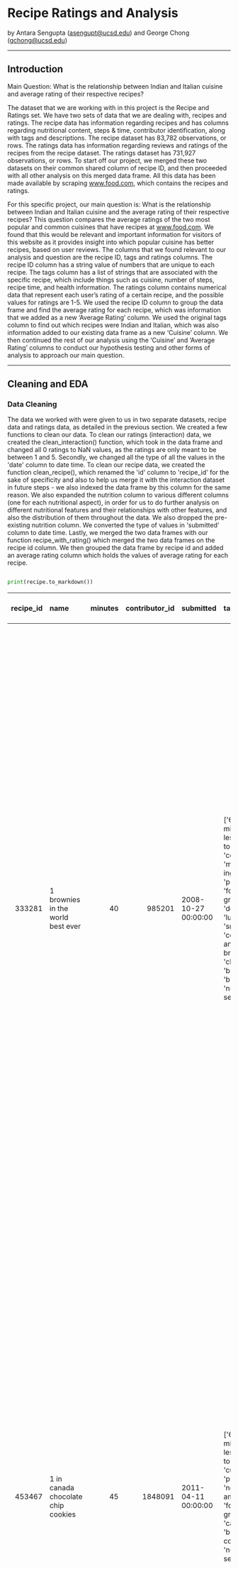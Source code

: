 


# Recipe Ratings and Analysis

by Antara Sengupta (asengupt@ucsd.edu) and George Chong (gchong@ucsd.edu)

---

## Introduction

Main Question: What is the relationship between Indian and Italian cuisine and average rating of their respective recipes?

The dataset that we are working with in this project is the Recipe and Ratings set. We have two sets of data that we are dealing with, recipes and ratings. The recipe data has information regarding recipes and has columns regarding nutritional content, steps & time, contributor identification, along with tags and descriptions. The recipe dataset has 83,782 observations, or rows. The ratings data has information regarding reviews and ratings of the recipes from the recipe dataset. The ratings dataset has 731,927 observations, or rows. To start off our project, we merged these two datasets on their common shared column of recipe ID, and then proceeded with all other analysis on this merged data frame. All this data has been made available by scraping www.food.com, which contains the recipes and ratings. 

For this specific project, our main question is: What is the relationship between Indian and Italian cuisine and the average rating of their respective recipes? This question compares the average ratings of the two most popular and common cuisines that have recipes at www.food.com. We found that this would be relevant and important information for visitors of this website as it provides insight into which popular cuisine has better recipes, based on user reviews. The columns that we found relevant to our analysis and question are the recipe ID, tags and ratings columns. The recipe ID column has a string value of numbers that are unique to each recipe. The tags column has a list of strings that are associated with the specific recipe, which include things such as cuisine, number of steps, recipe time, and health information. The ratings column contains numerical data that represent each user’s rating of a certain recipe, and the possible values for ratings are 1-5. We used the recipe ID column to group the data frame and find the average rating for each recipe, which was information that we added as a new ‘Average Rating’ column. We used the original tags column to find out which recipes were Indian and Italian, which was also information added to our existing data frame as a new ‘Cuisine’ column. We then continued the rest of our analysis using the ‘Cuisine’ and ‘Average Rating’ columns to conduct our hypothesis testing and other forms of analysis to approach our main question. 

---

## Cleaning and EDA

### Data Cleaning 

The data we worked with were given to us in two separate datasets, recipe data and ratings data, as detailed in the previous section. We created a few functions to clean our data. To clean our ratings (interaction) data, we created the clean_interaction() function, which took in the data frame and changed all 0 ratings to NaN values, as the ratings are only meant to be between 1 and 5. Secondly, we changed all the type of all the values in the 'date' column to date time. To clean our recipe data, we created the function clean_recipe(), which renamed the 'id' column to 'recipe_id' for the sake of specificity and also to help us merge it with the interaction dataset in future steps - we also indexed the data frame by this column for the same reason. We also expanded the nutrition column to various different columns (one for each nutritional aspect), in order for us to do further analysis on different nutritional features and their relationships with other features, and also the distribution of them throughout the data. We also dropped the pre-existing nutrition column. We converted the type of values in 'submitted' column to date time. Lastly, we merged the two data frames with our function recipe_with_rating() which merged the two data frames on the recipe id column. We then grouped the data frame by recipe id and added an average rating column which holds the values of average rating for each recipe. 

```py

print(recipe.to_markdown())

```

|   recipe_id | name                                 |   minutes |   contributor_id | submitted           | tags                                                                                                                                                                                                                                                                                               |   n_steps | steps                                                                                                                                                                                                                                                                                                                                                                                                                                                                                                                                                                                                                                                                                                                                                                                                                                                                                                                                                                                                                                                                                                                                                                                                                                                                                                                                                                               | description                                                                                                                                                                                                                                                                                                                                                                       | ingredients                                                                                                                                                                                                                             |   n_ingredients |   calories (#) |   total fat (PDV) |   sugar (PDV) |   sodium (PDV) |   protein (PDV) |   saturated fat (PDV) |   carbohydrates (PDV) |   avg rating |
|------------:|:-------------------------------------|----------:|-----------------:|:--------------------|:---------------------------------------------------------------------------------------------------------------------------------------------------------------------------------------------------------------------------------------------------------------------------------------------------|----------:|:------------------------------------------------------------------------------------------------------------------------------------------------------------------------------------------------------------------------------------------------------------------------------------------------------------------------------------------------------------------------------------------------------------------------------------------------------------------------------------------------------------------------------------------------------------------------------------------------------------------------------------------------------------------------------------------------------------------------------------------------------------------------------------------------------------------------------------------------------------------------------------------------------------------------------------------------------------------------------------------------------------------------------------------------------------------------------------------------------------------------------------------------------------------------------------------------------------------------------------------------------------------------------------------------------------------------------------------------------------------------------------|:----------------------------------------------------------------------------------------------------------------------------------------------------------------------------------------------------------------------------------------------------------------------------------------------------------------------------------------------------------------------------------|:----------------------------------------------------------------------------------------------------------------------------------------------------------------------------------------------------------------------------------------|----------------:|---------------:|------------------:|--------------:|---------------:|----------------:|----------------------:|----------------------:|-------------:|
|      333281 | 1 brownies in the world    best ever |        40 |           985201 | 2008-10-27 00:00:00 | ['60-minutes-or-less', 'time-to-make', 'course', 'main-ingredient', 'preparation', 'for-large-groups', 'desserts', 'lunch', 'snacks', 'cookies-and-brownies', 'chocolate', 'bar-cookies', 'brownies', 'number-of-servings']                                                                        |        10 | ['heat the oven to 350f and arrange the rack in the middle', 'line an 8-by-8-inch glass baking dish with aluminum foil', 'combine chocolate and butter in a medium saucepan and cook over medium-low heat , stirring frequently , until evenly melted', 'remove from heat and let cool to room temperature', 'combine eggs , sugar , cocoa powder , vanilla extract , espresso , and salt in a large bowl and briefly stir until just evenly incorporated', 'add cooled chocolate and mix until uniform in color', 'add flour and stir until just incorporated', 'transfer batter to the prepared baking dish', 'bake until a tester inserted in the center of the brownies comes out clean , about 25 to 30 minutes', 'remove from the oven and cool completely before cutting']                                                                                                                                                                                                                                                                                                                                                                                                                                                                                                                                                                                                   | these are the most; chocolatey, moist, rich, dense, fudgy, delicious brownies that you'll ever make.....sereiously! there's no doubt that these will be your fav brownies ever for you can add things to them or make them plain.....either way they're pure heaven!                                                                                                              | ['bittersweet chocolate', 'unsalted butter', 'eggs', 'granulated sugar', 'unsweetened cocoa powder', 'vanilla extract', 'brewed espresso', 'kosher salt', 'all-purpose flour']                                                          |               9 |          138.4 |                10 |            50 |              3 |               3 |                    19 |                     6 |            4 |
|      453467 | 1 in canada chocolate chip cookies   |        45 |          1848091 | 2011-04-11 00:00:00 | ['60-minutes-or-less', 'time-to-make', 'cuisine', 'preparation', 'north-american', 'for-large-groups', 'canadian', 'british-columbian', 'number-of-servings']                                                                                                                                      |        12 | ['pre-heat oven the 350 degrees f', 'in a mixing bowl , sift together the flours and baking powder', 'set aside', 'in another mixing bowl , blend together the sugars , margarine , and salt until light and fluffy', 'add the eggs , water , and vanilla to the margarine / sugar mixture and mix together until well combined', 'add in the flour mixture to the wet ingredients and blend until combined', 'scrape down the sides of the bowl and add the chocolate chips', 'mix until combined', 'scrape down the sides to the bowl again', 'using an ice cream scoop , scoop evenly rounded balls of dough and place of cookie sheet about 1 - 2 inches apart to allow for spreading during baking', 'bake for 10 - 15 minutes or until golden brown on the outside and soft & chewy in the center', 'serve hot and enjoy !']                                                                                                                                                                                                                                                                                                                                                                                                                                                                                                                                                  | this is the recipe that we use at my school cafeteria for chocolate chip cookies. they must be the best chocolate chip cookies i have ever had! if you don't have margarine or don't like it, then just use butter (softened) instead.                                                                                                                                            | ['white sugar', 'brown sugar', 'salt', 'margarine', 'eggs', 'vanilla', 'water', 'all-purpose flour', 'whole wheat flour', 'baking soda', 'chocolate chips']                                                                             |              11 |          595.1 |                46 |           211 |             22 |              13 |                    51 |                    26 |            5 |
|      306168 | 412 broccoli casserole               |        40 |            50969 | 2008-05-30 00:00:00 | ['60-minutes-or-less', 'time-to-make', 'course', 'main-ingredient', 'preparation', 'side-dishes', 'vegetables', 'easy', 'beginner-cook', 'broccoli']                                                                                                                                               |         6 | ['preheat oven to 350 degrees', 'spray a 2 quart baking dish with cooking spray , set aside', 'in a large bowl mix together broccoli , soup , one cup of cheese , garlic powder , pepper , salt , milk , 1 cup of french onions , and soy sauce', 'pour into baking dish , sprinkle remaining cheese over top', 'bake for 25 minutes or until cheese is lightly browned', 'sprinkle with rest of french fried onions and bake until onions are browned and cheese is bubbly , about 10 more minutes']                                                                                                                                                                                                                                                                                                                                                                                                                                                                                                                                                                                                                                                                                                                                                                                                                                                                               | since there are already 411 recipes for broccoli casserole posted to "zaar" ,i decided to call this one  #412 broccoli casserole.i don't think there are any like this one in the database. i based this one on the famous "green bean casserole" from campbell's soup. but i think mine is better since i don't like cream of mushroom soup.submitted to "zaar" on may 28th,2008 | ['frozen broccoli cuts', 'cream of chicken soup', 'sharp cheddar cheese', 'garlic powder', 'ground black pepper', 'salt', 'milk', 'soy sauce', 'french-fried onions']                                                                   |               9 |          194.8 |                20 |             6 |             32 |              22 |                    36 |                     3 |            5 |
|      286009 | millionaire pound cake               |       120 |           461724 | 2008-02-12 00:00:00 | ['time-to-make', 'course', 'cuisine', 'preparation', 'occasion', 'north-american', 'desserts', 'american', 'southern-united-states', 'dinner-party', 'holiday-event', 'cakes', 'dietary', 'christmas', 'thanksgiving', 'low-sodium', 'low-in-something', 'taste-mood', 'sweet', '4-hours-or-less'] |         7 | ['freheat the oven to 300 degrees', 'grease a 10-inch tube pan with butter , dust the bottom and sides with flour , and set aside', 'in a large mixing bowl , cream the butter and sugar with an electric mixer and add the eggs one at a time , beating after each addition', 'alternately add the flour and milk , stirring till the batter is smooth', 'add the two extracts and stir till well blended', 'scrape the batter into the prepared pan and bake till a cake tester or knife blade inserted in the center comes out clean , about 1 1 / 2 hours', 'cool the cake in the pan on a rack for 5 minutes , then turn it out on the rack to cool completely']                                                                                                                                                                                                                                                                                                                                                                                                                                                                                                                                                                                                                                                                                                               | why a millionaire pound cake?  because it's super rich!  this scrumptious cake is the pride of an elderly belle from jackson, mississippi.  the recipe comes from "the glory of southern cooking" by james villas.                                                                                                                                                                | ['butter', 'sugar', 'eggs', 'all-purpose flour', 'whole milk', 'pure vanilla extract', 'almond extract']                                                                                                                                |               7 |          878.3 |                63 |           326 |             13 |              20 |                   123 |                    39 |            5 |
|      475785 | 2000 meatloaf                        |        90 |          2202916 | 2012-03-06 00:00:00 | ['time-to-make', 'course', 'main-ingredient', 'preparation', 'main-dish', 'potatoes', 'vegetables', '4-hours-or-less', 'meatloaf', 'simply-potatoes2']                                                                                                                                             |        17 | ['pan fry bacon , and set aside on a paper towel to absorb excess grease', 'mince yellow onion , red bell pepper , and add to your mixing bowl', 'chop garlic and set aside', 'put 1tbsp olive oil into a saut pan , along with chopped garlic , teaspoons white pepper and a pinch of kosher salt', 'bring to a medium heat to sweat your garlic', 'preheat oven to 350f', 'coarsely chop your baby spinach add to your heated pan , stir frequently for approximately 5 min to wilt', 'add your spinach to the mixing bowl', 'chop your now cooled bacon , and add it to the mixing bowl', 'add your meatloaf mix to the bowl , with one egg and mix till thoroughly combined', 'add your goat cheese , one egg , 1 / 8 tsp white pepper and 1 / 8 tsp of kosher salt and mix till thoroughly combined', 'transfer to a 9x5 meatloaf pan , and cook for 60 min or until the internal temperature is at least 160f', 'let stand for 5min', 'melt 1tbsp unsalted butter into a frying pan , and cook up to three eggs at a time', 'crack each egg into a separate dish , in order to prevent egg shells from reaching the pan , then add salt and pepper to taste', 'wait until the egg whites are firm looking , but slightly runny on top before flipping your eggs', 'after flipping , wait 10~20 seconds before removing each egg and placing it over your slices of meatloaf'] | ready, set, cook! special edition contest entry: a mediterranean flavor inspired meatloaf dish. featuring: simply potatoes - shredded hash browns, egg, bacon, spinach, red bell pepper, and goat cheese.                                                                                                                                                                         | ['meatloaf mixture', 'unsmoked bacon', 'goat cheese', 'unsalted butter', 'eggs', 'baby spinach', 'yellow onion', 'red bell pepper', 'simply potatoes shredded hash browns', 'fresh garlic', 'kosher salt', 'white pepper', 'olive oil'] |              13 |          267   |                30 |            12 |             12 |              29 |                    48 |                     2 |            5 |



### Univariate Analysis

<iframe src="assets/RatingDistribution.html" width=800 height=600 frameBorder=0></iframe>

### Bivariate Analysis

<iframe src="assets/ratingByCuisine.html" width=800 height=600 frameBorder=0></iframe>


### Interesting Aggregates 

```py

print(pivot1.to_markdown())

```

| cuisine   |   (-0.001, 146.5] |   (146.5, 248.9] |   (248.9, 370.6] |   (370.6, 563.3] |   (563.3, 45609.0] |
|:----------|------------------:|-----------------:|-----------------:|-----------------:|-------------------:|
| indian    |           4.64254 |          4.52866 |          4.59874 |           4.6155 |            4.70294 |
| italian   |           4.67562 |          4.6511  |          4.65472 |           4.65   |            4.65549 |


```py

print(pivot2.to_markdown())

```

| cuisine   |   (0.999, 6.0] |   (6.0, 8.0] |   (8.0, 10.0] |   (10.0, 12.0] |   (12.0, 37.0] |
|:----------|---------------:|-------------:|--------------:|---------------:|---------------:|
| indian    |        4.65803 |      4.68053 |       4.59473 |        4.61984 |        4.58681 |
| italian   |        4.68381 |      4.65686 |       4.63912 |        4.65186 |        4.6548  |


---

## Assessment of Missingness

### NMAR Analysis

The rating column is NMAR because sometimes people do not want to leave a rating. This means that the data itself is the reason for missingness - the people who are leaving the rating column blank simply do so because they have no rating to give. Additional data that might be helpful is the reviews column and also information directly from the reviews section of www.food.com, because we looked through the website and sometimes the ratings that are missing are associated with reviews that are questions or remarks. Therefore, they are not actual reviews of someone who tried the recipe, meaning that they would not even be able to have a valid review. This can make the missingness in the ratings column MAR because the missingness can be dependent on the reviews column. The value in the review column can impact the missingness in the rating column, because if the review is a question and remark instead of a rating based review, then the corresponding value in the rating column may be missing. 

### Missingness Dependency 


---

## Hypothesis Testing
Main Question: What is the relationship between Indian and Italian cuisine and average rating of their respective recipes?
Null Hypothesis: In the population,ratings of Italian recipes and indian recipes have the same distribution, and the observed differences in our samples are due to random chance.
Alternative hypotheses: In the population, italian recipes have higher ratings than indian recipes, on average. The observed difference in our samples cannot be explained by random chance alone.
Choice of test statistic: Difference in group means
Choice of significance level: alpha = 0.01 
Resulting p-value: 0.0413

The main question that we wanted to approach with our hypothesis testing was: Are Italian Recipes rated higher than Indian Recipes? The method we chose for investigating was permutation testing, as we were dealing with figuring out whether two samples, in this case Indian recipes and Italian recipes, come from the same distribution. Our approach involved shuffling group labels under the null in attempts to reject the null hypothesis. 

We built a function has_tag() which takes in a dataframe and a tag, and returns a boolean series based upon whether each recipe has the desired tag. We used this as a mask to extract the desired rows of our dataframe, which in this case were the rows that had ‘Indian’ or ‘Italian’ in the tags column, and created a cuisine column that had three values: ‘Indian’, ‘Italian’, and ‘NaN’ (if it was neither). We dropped the null values in order to only deal with the relevant data, and then ran our permutation test by shuffling the cuisine labels and recalculating the total average rating for Indian and Italian recipes. 

The test statistic that we chose was the difference in group means, as our question attempts to explore if a certain cuisine is rated higher on average than another, and we believe that finding the difference in group means was the most appropriate statistic to calculate in this scenario. Our observed statistic showed that the average rating for Italian recipes were higher than Indian. The significance level we chose was alpha = 0.01. After running our permutation test 1500 times, we got a p-value of 0.0413, which is greater than our significance level, meaning that we failed to reject the null hypothesis. That means that in terms of our permutation test, we cannot determine whether Indian and Italian recipes are from different populations. 


---
